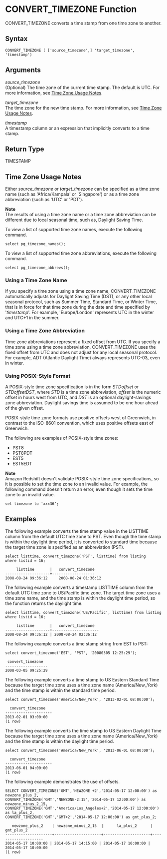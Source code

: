 # CONVERT\_TIMEZONE Function<a name="CONVERT_TIMEZONE"></a>

CONVERT\_TIMEZONE converts a time stamp from one time zone to another\. 

## Syntax<a name="CONVERT_TIMEZONE-syntax"></a>

```
CONVERT_TIMEZONE ( ['source_timezone',] 'target_timezone', 'timestamp')
```

## Arguments<a name="CONVERT_TIMEZONE-arguments"></a>

*source\_timezone*  
\(Optional\) The time zone of the current time stamp\. The default is UTC\. For more information, see [Time Zone Usage Notes](#CONVERT_TIMEZONE-usage-notes)\.

*target\_timezone*   
The time zone for the new time stamp\. For more information, see [Time Zone Usage Notes](#CONVERT_TIMEZONE-usage-notes)\.

*timestamp*   
A timestamp column or an expression that implicitly converts to a time stamp\.

## Return Type<a name="CONVERT_TIMEZONE-return-type"></a>

TIMESTAMP

## Time Zone Usage Notes<a name="CONVERT_TIMEZONE-usage-notes"></a>

Either *source\_timezone* or *target\_timezone* can be specified as a time zone name \(such as 'Africa/Kampala' or 'Singapore'\) or as a time zone abbreviation \(such as 'UTC' or 'PDT'\)\. 

**Note**  
The results of using a time zone name or a time zone abbreviation can be different due to local seasonal time, such as, Daylight Saving Time\. 

To view a list of supported time zone names, execute the following command\. 

```
select pg_timezone_names();
```

 To view a list of supported time zone abbreviations, execute the following command\. 

```
select pg_timezone_abbrevs();
```

### Using a Time Zone Name<a name="CONVERT_TIMEZONE-using-name"></a>

If you specify a time zone using a time zone name, CONVERT\_TIMEZONE automatically adjusts for Daylight Saving Time \(DST\), or any other local seasonal protocol, such as Summer Time, Standard Time, or Winter Time, that is in force for that time zone during the date and time specified by '*timestamp*'\. For example, 'Europe/London' represents UTC in the winter and UTC\+1 in the summer\. 

### Using a Time Zone Abbreviation<a name="CONVERT_TIMEZONE-using-abbrev"></a>

Time zone abbreviations represent a fixed offset from UTC\. If you specify a time zone using a time zone abbreviation, CONVERT\_TIMEZONE uses the fixed offset from UTC and does not adjust for any local seasonal protocol\. For example, ADT \(Atlantic Daylight Time\) always represents UTC\-03, even in winter\. 

### Using POSIX\-Style Format<a name="CONVERT_TIMEZONE-using-posix"></a>

A POSIX\-style time zone specification is in the form *STDoffset* or *STDoffsetDST*, where *STD* is a time zone abbreviation, *offset* is the numeric offset in hours west from UTC, and *DST* is an optional daylight\-savings zone abbreviation\. Daylight savings time is assumed to be one hour ahead of the given offset\.

POSIX\-style time zone formats use positive offsets west of Greenwich, in contrast to the ISO\-8601 convention, which uses positive offsets east of Greenwich\.

The following are examples of POSIX\-style time zones:
+  PST8
+  PST8PDT
+  EST5
+  EST5EDT

**Note**  
Amazon Redshift doesn't validate POSIX\-style time zone specifications, so it is possible to set the time zone to an invalid value\. For example, the following command doesn't return an error, even though it sets the time zone to an invalid value\.  

```
set timezone to ‘xxx36’;
```

## Examples<a name="CONVERT_TIMEZONE-examples"></a>

The following example converts the time stamp value in the LISTTIME column from the default UTC time zone to PST\. Even though the time stamp is within the daylight time period, it is converted to standard time because the target time zone is specified as an abbreviation \(PST\)\.

```
select listtime, convert_timezone('PST', listtime) from listing
where listid = 16;
                     
     listtime       |   convert_timezone
--------------------+-------------------
2008-08-24 09:36:12     2008-08-24 01:36:12
```

The following example converts a timestamp LISTTIME column from the default UTC time zone to US/Pacific time zone\. The target time zone uses a time zone name, and the time stamp is within the daylight time period, so the function returns the daylight time\.

```
select listtime, convert_timezone('US/Pacific', listtime) from listing
where listid = 16;
                     
     listtime       |   convert_timezone
--------------------+---------------------
2008-08-24 09:36:12 | 2008-08-24 02:36:12
```

The following example converts a time stamp string from EST to PST:

```
select convert_timezone('EST', 'PST', '20080305 12:25:29');
                     
 convert_timezone
-------------------
2008-03-05 09:25:29
```

The following example converts a time stamp to US Eastern Standard Time because the target time zone uses a time zone name \(America/New\_York\) and the time stamp is within the standard time period\.

```
select convert_timezone('America/New_York', '2013-02-01 08:00:00');

  convert_timezone
---------------------
2013-02-01 03:00:00
(1 row)
```

The following example converts the time stamp to US Eastern Daylight Time because the target time zone uses a time zone name \(America/New\_York\) and the time stamp is within the daylight time period\.

```
select convert_timezone('America/New_York', '2013-06-01 08:00:00');

  convert_timezone
---------------------
2013-06-01 04:00:00
(1 row)
```

The following example demonstrates the use of offsets\. 

```
SELECT CONVERT_TIMEZONE('GMT','NEWZONE +2','2014-05-17 12:00:00') as newzone_plus_2, 
CONVERT_TIMEZONE('GMT','NEWZONE-2:15','2014-05-17 12:00:00') as newzone_minus_2_15, 
CONVERT_TIMEZONE('GMT','America/Los_Angeles+2','2014-05-17 12:00:00') as la_plus_2,
CONVERT_TIMEZONE('GMT','GMT+2','2014-05-17 12:00:00') as gmt_plus_2;
 
   newzone_plus_2    | newzone_minus_2_15  |      la_plus_2      |     gmt_plus_2
---------------------+---------------------+---------------------+---------------------
2014-05-17 10:00:00 | 2014-05-17 14:15:00 | 2014-05-17 10:00:00 | 2014-05-17 10:00:00
(1 row)
```
